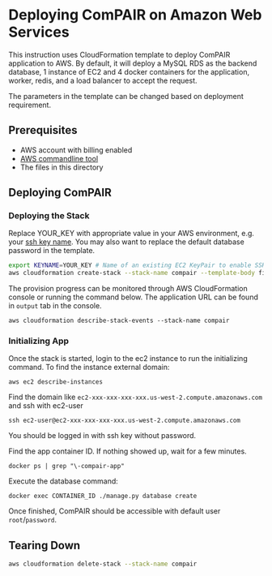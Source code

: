 Deploying ComPAIR on Amazon Web Services
=======================================

This instruction uses CloudFormation template to deploy ComPAIR application to AWS. By default, it will deploy a MySQL RDS as the backend database, 1 instance of EC2 and 4 docker containers for the application, worker, redis, and a load balancer to accept the request.

The parameters in the template can be changed based on deployment requirement.

Prerequisites
-------------
* AWS account with billing enabled
* [AWS commandline tool](https://aws.amazon.com/cli/)
* The files in this directory


Deploying ComPAIR
-----------------

### Deploying the Stack
Replace YOUR_KEY with appropriate value in your AWS environment, e.g. your [ssh key name](http://docs.aws.amazon.com/AWSEC2/latest/UserGuide/ec2-key-pairs.html). You may also want to replace the default database password in the template.
```bash
export KEYNAME=YOUR_KEY # Name of an existing EC2 KeyPair to enable SSH access to the ECS instances.
aws cloudformation create-stack --stack-name compair --template-body file:///`pwd`/compair.template.json --parameters ParameterKey=KeyName,ParameterValue=$KEYNAME --capabilities CAPABILITY_IAM
```
The provision progress can be monitored through AWS CloudFormation console or running the command below. The application URL can be found in `output` tab in the console.

```
aws cloudformation describe-stack-events --stack-name compair
```

### Initializing App

Once the stack is started, login to the ec2 instance to run the initializing command. To find the instance external domain:
```
aws ec2 describe-instances
```
Find the domain like `ec2-xxx-xxx-xxx-xxx.us-west-2.compute.amazonaws.com` and ssh with ec2-user
```
ssh ec2-user@ec2-xxx-xxx-xxx-xxx.us-west-2.compute.amazonaws.com
```
You should be logged in with ssh key without password.

Find the app container ID. If nothing showed up, wait for a few minutes.
```
docker ps | grep "\-compair-app"
```

Execute the database command:
```
docker exec CONTAINER_ID ./manage.py database create
```

Once finished, ComPAIR should be accessible with default user `root`/`password`.

Tearing Down
--------------------

```bash
aws cloudformation delete-stack --stack-name compair
```
